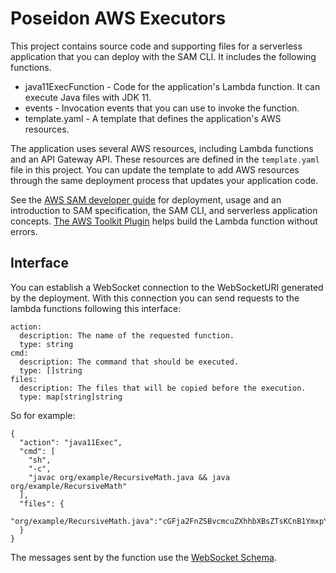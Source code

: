 # Poseidon AWS Executors

This project contains source code and supporting files for a serverless application that you can deploy with the SAM CLI. It includes the following functions.

- java11ExecFunction - Code for the application's Lambda function. It can execute Java files with JDK 11.
- events - Invocation events that you can use to invoke the function.
- template.yaml - A template that defines the application's AWS resources.

The application uses several AWS resources, including Lambda functions and an API Gateway API. These resources are defined in the `template.yaml` file in this project. You can update the template to add AWS resources through the same deployment process that updates your application code.

See the [AWS SAM developer guide](https://docs.aws.amazon.com/serverless-application-model/latest/developerguide/what-is-sam.html) for deployment, usage and an introduction to SAM specification, the SAM CLI, and serverless application concepts.
[The AWS Toolkit Plugin](https://aws.amazon.com/de/intellij/) helps build the Lambda function without errors.

## Interface

You can establish a WebSocket connection to the WebSocketURI generated by the deployment. With this connection you can send requests to the lambda functions following this interface:

```
action:
  description: The name of the requested function.
  type: string
cmd:
  description: The command that should be executed.
  type: []string
files:
  description: The files that will be copied before the execution.
  type: map[string]string
```

So for example:
```
{
  "action": "java11Exec",
  "cmd": [
    "sh",
    "-c",
    "javac org/example/RecursiveMath.java && java org/example/RecursiveMath"
  ],
  "files": {
    "org/example/RecursiveMath.java":"cGFja2FnZSBvcmcuZXhhbXBsZTsKCnB1YmxpYyBjbGFzcyBSZWN1cnNpdmVNYXRoIHsKCiAgICBwdWJsaWMgc3RhdGljIHZvaWQgbWFpbihTdHJpbmdbXSBhcmdzKSB7CiAgICAgICAgU3lzdGVtLm91dC5wcmludGxuKCJNZWluIFRleHQiKTsKICAgIH0KCiAgICBwdWJsaWMgc3RhdGljIGRvdWJsZSBwb3dlcihpbnQgYmFzZSwgaW50IGV4cG9uZW50KSB7CiAgICAgICAgcmV0dXJuIDQyOwogICAgfQp9Cgo="
  }
}
```

The messages sent by the function use the [WebSocket Schema](../../api/websocket.schema.json).
